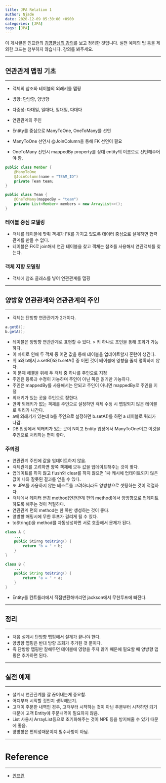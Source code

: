 ```yaml
---
title: JPA Relation 1
author: Njade
date: 2020-12-09 05:30:00 +0900
categories: [JPA]
tags: [JPA]
---
```


이 게시글은 인프런의 [김영한님의 강의](https://www.inflearn.com/course/ORM-JPA-Basic)를 보고 정리한 것입니다.
실전 예제의 팁 등을 제외한 코드는 첨부하지 않습니다. 강의를 봐주세요.

---

## 연관관계 맵핑 기초
---
* 객체의 참조와 테이블의 외래키를 맵핑
* 방향: 단방향, 양방향
* 다중성: 다대일, 일대다, 일대일, 다대다
* 연관관계의 주인

* Entity를 중심으로 ManyToOne, OneToMany를 선언
* ManyToOne 선언시 @JoinColumn을 통해 FK 선언이 필요
* OneToMany 선언시 mappedBy property를 상대 entity의 이름으로 선언해주어야 함.

```java
public class Member {
    @ManyToOne
    @JoinColumn(name = "TEAM_ID")
    private Team team;
}

public class Team {
    @OneToMany(mappedBy = "team")
    private List<Member> members = new ArrayList<>();
}
```

### 테이블 중심 모델링
* 객체를 테이블에 맞춰 객체가 FK를 가지고 있도록 데이터 중심으로 설계하면 협력관계를 만들 수 없다.
* 테이블은 FK로 join해서 연관 테이블을 찾고 객체는 참조를 사용해서 연관객체를 찾는다.

### 객체 지향 모델링
* 객체에 참조 클래스를 넣어 연관관계를 맵핑

---

## 양방향 연관관계와 연관관계의 주인
---
* 객체는 단방향 연관관계가 2개이다.

```java
a.getB();
b.getA();
```

* 테이블은 양방향 연관관계로 표현할 수 있다. > 키 하나로 조인을 통해 조회가 가능하다.
* 이 차이로 인해 두 객체 중 어떤 값을 통해 테이블을 업데이트할지 혼란이 생긴다.
* 위 a와 b에서 a.setB()와 b.setA() 중 어떤 것이 테이블에 영향을 줄지 명확하지 않다.
* 이 문제 해결을 위해 두 객체 중 하나를 주인으로 지정
* 주인은 등록과 수정이 가능하며 주인이 아닌 쪽은 읽기만 가능하다.
* 주인은 mappedBy를 사용해서는 안되고 주인이 아니면 mappedBy로 주인을 지정
* 외래키가 있는 곳을 주인으로 정한다.
* 만약 외래키가 없는 객체를 주인으로 설정하면 객체 수정 시 맵핑되지 않은 테이블로 쿼리가 나간다.
* a에 외래키가 있는데 b를 주인으로 설정하면 b.setA()를 하면 a 테이블로 쿼리가 나감.
* DB 입장에서 외래키가 있는 곳이 N이고 Entity 입장에서 ManyToOne이고 이것을 주인으로 처리하는 편이 좋다.

### 주의점
* 연관관계 주인에 값을 업데이트하지 않음.
* 객체관계를 고려하면 양쪽 객체에 모두 값을 업데이트해주는 것이 맞다.
* 업데이트를 하지 않고 flush와 clear를 하지 않으면 1차 캐시에 업데이트되지 않은 값이 나와 잘못된 결과를 얻을 수 있다.
* 또 JPA를 사용하지 않는 테스트를 고려하더라도 양방향으로 셋팅하는 것이 적절하다.
* 객체에서 데이터 변경 method(연관관계 편의 method)에서 양방향으로 업데이트하도록 해주는 것이 적절하다.
* 연관관계 편의 method는 한 쪽만 생성하는 것이 좋다.
* 양방향 매핑시에 무한 루프가 걸리게 될 수 있다.
* toString()을 method를 자동생성하면 서로 호출해서 문제가 된다. 

```java
class A {
    ...
    public Stirng toString() {
        return "b = " + b; 
    }
}

class B {
    ...
    public String toString() {
        return "a = " + a;
    }
}
```

* Entity를 컨트롤러에서 직접반환해버리면 jackson에서 무한루프에 빠진다.

---

## 정리
---
* 처음 설계시 단방향 맵핑에서 설계가 끝나야 한다.
* 양방향 맵핑은 반대 방향 조회가 추가된 것 뿐이다.
* 즉 단방향 맵핑만 잘해두면 테이블에 영향을 주지 않기 때문에 필요할 때 양방향 맵핑은 추가하면 된다. 

---

## 실전 예제
---
* 설계시 연관관계를 잘 끊어내는게 중요함.
* 어디부터 시작할 것인지 생각해보기.
* 고객이 주문한 내역인 경우, 고객부터 시작하는 것이 아닌 주문부터 시작하면 되기 때문에 고객 Entity에 주문내역이 필요하지 않음.
* List 사용시 ArrayList등으로 초기화해주는 것이 NPE 등을 방지해줄 수 있기 때문에 좋음.
* 양방향은 편의성때문이지 필수사항이 아님.

---

# Reference
---
- [인프런](https://www.inflearn.com/course/ORM-JPA-Basic)
